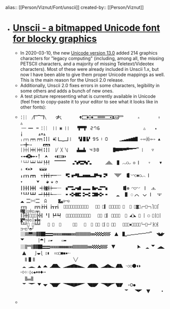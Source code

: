 alias:: [[Person/Viznut/Font/unscii]]
created-by:: [[Person/Viznut]]

- # [Unscii - a bitmapped Unicode font for blocky graphics](http://viznut.fi/unscii/)
	- In 2020-03-10, the new [Unicode version 13.0](http://www.unicode.org/versions/Unicode13.0.0/) added 214 graphics characters for "legacy computing" (including, among all, the missing PETSCII characters, and a majority of missing Teletext/Videotex characters). Most of these were already included in Unscii 1.x, but now I have been able to give them proper Unicode mappings as well. This is the main reason for the Unscii 2.0 release.
	- Additionally, Unscii 2.0 fixes errors in some characters, legibility in some others and adds a bunch of new ones.
	- A test picture representing what is currently available in Unicode (feel free to copy-paste it to your editor to see what it looks like in other fonts):
	- ```
	  ╎┆┊  ╱🭽▔🭾╲    🮲🮳       🮸🮀🮵🮶🮀🮁🮁🮀🮼🯁🯂🯃      ▵        ↑        ◬
	  ╶─╴╺━╸ ═ ╎┆┊ ⎹ ⎸▣⎹ ⎸  ▝▛▀▜▘ 🯲🯷🯶                   △    ▴   ╽       ◭⬘◮
	  ╷┌┬┐┍┯┑╒╤╕╏┇┋ 🮷 🭼▁🭿 ⎸  ▚▌█▐▞ 🯹🯵🯱 🯰     ▁▂▃▄▅▆▇█ ◃◅◁╳▷▻▹ ▲ ←╼╋╾→     ◩⬒⬔
	  │├┼┤┝┿┥╞╪╡╏┇┋ ⎹╱ ╳ ╲⎸  ▗▙▄▟▖ 🯴🯳🯸      █🮆🮅🮄▀🮃🮂▔⎹    ▽ ◂◄◀🮽▶►▸╿  ⮝   ⬖◧◫◨⬗
	  ╵└┴┘┕┷┙╘╧╛┞╀┦  ▔▔▔▔▔   🬑🬜🬰🬪🬟      🮞🮟 ▕▉ ◞◡◯◡ ◎🭵    ▿    ▼   ↓ ⮜◈⮞   ⬕⬓◪  
	  ╻┎┰┒┏┳┓  ┭╆╈╅┮╍╍╌╌  🬥🬦🬍🬲🬵🬹🬱🬷🬌🬓🬙   🮝🮜 🮇▊◝◠◯◉◯◡◟🭴         ▾      ⮟   ◕ ⬙ ◔
	  ┃┠╂┨┣╋┫ ╺┽╊◙╉┾┅┅┄┄  🬔🬡🬖🬻🬞🬭🬏🬺🬢🬒🬧      🮈▋◍ ◠◯◠◜ 🭳  ◿◺                     
	  ╹┖┸┚┗┻┛ ━┵╄╇╃┶┉┉┈┈  🬃🬤🬫🬴🬠🬋🬐🬸🬛🬗🬇   🭇🬼 ▐▌ ◌🮣🮢 🮦 🭲  ◹◸ 🭯 🮀⚞⚟🮀  🯊     ◙◛◶─◵
	  ╓╥╖   ╔╦╗┢╁┪ ┟┱┲┧  🬣🬯🬈🬬🬁🬂🬀🬝🬅🬮🬘   🭢🭗 🮉▍ 🮤🮪🮫🮥🮧 🭱  🭯 🭮◙🭬╭──╮⎫🮻⎧    ◘◙│◲┼◱╭◒╮
	  ║╟╫╢🮐🮒🮐╠╬╣ ╹┃ ┡┹┺┩  🬳🬉🬩🬕🬊🬎🬆🬨🬚🬄🬶   🭊🬿 🮊▎ 🮩🮬🮭🮨  🭰 ◢🭫◣ 🮚 │ ▢ ⎮🏎⎪    ◙◚◷┼◴│◑╋◐
	  ╙╨╜🮔 🮓╚╩╝   🯆 🯅  🯇     🮣🮢   🯉  🯈 🭥🭚 🮋▏🮮 🮡🮠   ⎸🭮🭪◆🭨🮛🮿🭬╰─🮯─╯⎬⎯⎨       ◳─◰╰◓╯    
	  ░░🮐🮑🮐▓▓██🮗🮗▤▤▥▥▦▦▩▩▧▧🮘🮘🮙🮙▨▨🮕🮕🮖🮖 🭋🭀 █▁🭻🭺🭹🭸🭷🭶▔  ◥🭩◤ 🭭      ⎮⯊⎪ ▱▰    ▭▬
	  ░░▒🮎▒▓▓██🮗🮗▤▤▥▥▦▦▩▩▧▧🮘🮘🮙🮙▨▨🮕🮕🮖🮖 🭦🭛         🮰 🭇🬼🭭 🭊🬿 🭋🭀   ⎭⯋⎩ ▯▮  ▫◻□■◼▪⬝·
	    🮌█🮍                 ╲╱  🭇🬼🭈🬽🭉🬾◢◣🭇🭃🭎🬼🭈🭆🭂🭍🭑🬽🭉🭁🭌🬾🭈🭄🭏🬽🭅🭐 ◦○◯⬤◖◗ ⬫⬦⬨♢◊◇◆♦⬧⬥⬩⬪
	    ▒🮏▒                     🭢🭗🭣🭘🭤🭙◥◤🭢🭔🭟🭗🭣🭧🭓🭞🭜🭘🭤🭒🭝🭙🭣🭕🭠🭘🭖🭡  ∘⭘●          
	                                               🭢🭗  🭥🭚 🭦🭛    •
	  ```
	-